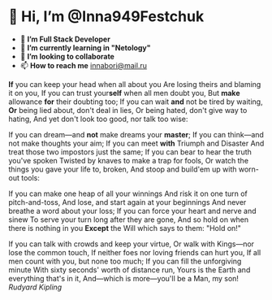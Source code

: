 # 👋 **Hi, I’m @Inna949Festchuk**
- 👀 **I’m Full Stack Developer**
- 🌱 **I’m currently learning in "Netology"**
- 💞️ **I’m looking to collaborate**
- 📫 **How to reach me** innabori@mail.ru

**If** you can keep your head when all about you
Are losing theirs and blaming it on you,
If you can trust your**self** when all men doubt you,
But **make** allowance **for** their doubting too;
If you can wait **and** not be tired by waiting,
**Or** being lied about, don't deal in lies,
Or being hated, don't give way to hating,
And yet don't look too good, nor talk too wise:

If you can dream—and **not** make dreams your **master**;
If you can think—and not make thoughts your aim;
If you can meet **with** Triumph and Disaster
And treat those two impostors just the same;
If you can bear to hear the truth you've spoken
Twisted by knaves to make a trap for fools,
Or watch the things you gave your life to, broken,
And stoop and build'em up with worn-out tools:

If you can make one heap of all your winnings
And risk it on one turn of pitch-and-toss,
And lose, and start again at your beginnings
And never breathe a word about your loss;
If you can force your heart and nerve and sinew
To serve your turn long after they are gone,
And so hold on when there is nothing in you
**Except** the Will which says to them: "Hold on!"

If you can talk with crowds and keep your virtue,
Or walk with Kings—nor lose the common touch,
If neither foes nor loving friends can hurt you,
If all men count with you, but none too much;
If you can fill the unforgiving minute
With sixty seconds' worth of distance run,
Yours is the Earth and everything that's in it,
And—which is more—you'll be a Man, my son!
                        *Rudyard Kipling*
